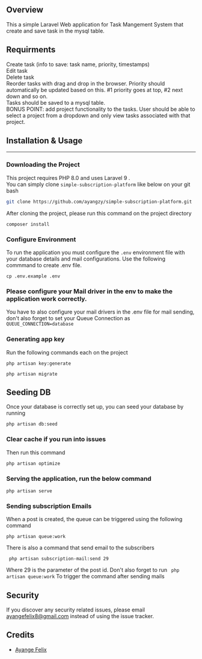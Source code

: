 
## Overview 
This a simple Laravel Web application for Task Mangement System that create and save task in the mysql table.

## Requirments
Create task (info to save: task name, priority, timestamps) <br>
Edit task <br>
Delete task <br>
Reorder tasks with drag and drop in the browser. Priority should automatically be updated based on this. #1 priority goes at top, #2 next down and so on. <br>
Tasks should be saved to a mysql table. <br>
BONUS POINT: add project functionality to the tasks. User should be able to select a project from a dropdown and only view tasks associated with that project.

## Installation & Usage
<hr/>

### Downloading the Project


This project requires PHP 8.0 and uses Laravel 9
.  
You can simply clone  ``simple-subscription-platform`` like below on your git bash

``` bash
git clone https://github.com/ayangzy/simple-subscription-platform.git
```
After cloning the project, please run this command on the project directory
```
composer install
```
### Configure Environment
To run the application you must configure the ```.env``` environment file with your database details and mail configurations. Use the following commmand to create .env file. 
```
cp .env.example .env

```

### Please configure your Mail driver in the env to make the application work correctly.
You have to also configure your mail drivers in the .env file for mail sending, don't also forget to set your  Queue Connection as ``QUEUE_CONNECTION=database``


### Generating app key
Run the following commands each on the project 
```
php artisan key:generate
```

```
php artisan migrate
```

## Seeding DB
Once your database is correctly set up, you can seed your database by running
```
php artisan db:seed
```
### Clear cache if you run into issues
 
Then run this command 
``` 
php artisan optimize

```
### Serving the application, run the below command
``` 
php artisan serve
```
 ### Sending subscription Emails
 When a post is created, the queue can be triggered using the following command

 ``` 
 php artisan queue:work
```

There is also a command that  send email to the subscribers
``` 
 php artisan subscription-mail:send 29
```
Where 29 is the parameter of the post id. Don't also forget to run ``` php artisan queue:work```
To trigger the command after sending mails


## Security

If you discover any security related issues, please email ayangefelix8@gmail.com instead of using the issue tracker.

## Credits

- [Ayange Felix](https://github.com/ayangzy)


